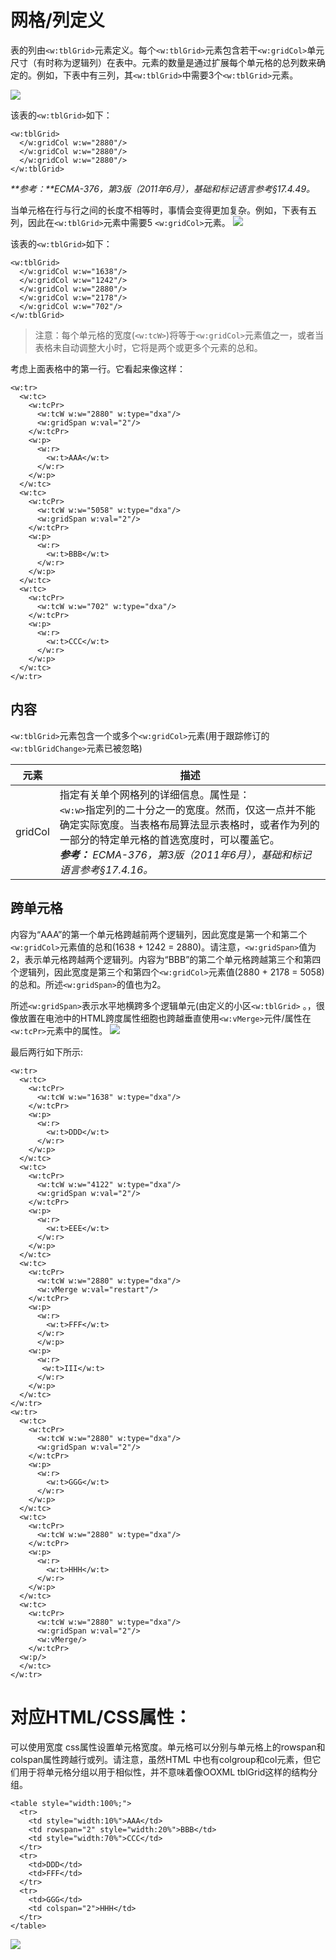 # 网格/列定义
表的列由`<w:tblGrid>`元素定义。每个`<w:tblGrid>`元素包含若干`<w:gridCol>`单元尺寸（有时称为逻辑列）在表中。元素的数量是通过扩展每个单元格的总列数来确定的。例如，下表中有三列，其`<w:tblGrid>`中需要3个`<w:tblGrid>`元素。

![](http://officeopenxml.com/images/wp-tableGrid-3.gif)

该表的`<w:tblGrid>`如下：
```
<w:tblGrid>
  </w:gridCol w:w="2880"/>
  </w:gridCol w:w="2880"/>
  </w:gridCol w:w="2880"/>
</w:tblGrid>
```
_**参考：**ECMA-376，第3版（2011年6月），基础和标记语言参考§17.4.49。_

当单元格在行与行之间的长度不相等时，事情会变得更加复杂。例如，下表有五列，因此在`<w:tblGrid>`元素中需要5 `<w:gridCol>`元素。
![](http://officeopenxml.com/images/wp-tableGrid-1.gif)

该表的`<w:tblGrid>`如下：
```
<w:tblGrid>
  </w:gridCol w:w="1638"/>
  </w:gridCol w:w="1242"/>
  </w:gridCol w:w="2880"/>
  </w:gridCol w:w="2178"/>
  </w:gridCol w:w="702"/>
</w:tblGrid>
```
>注意：每个单元格的宽度(`<w:tcW>`)将等于`<w:gridCol>`元素值之一，或者当表格未自动调整大小时，它将是两个或更多个元素的总和。

考虑上面表格中的第一行。它看起来像这样：
```
<w:tr>
  <w:tc>
    <w:tcPr>
      <w:tcW w:w="2880" w:type="dxa"/>
      <w:gridSpan w:val="2"/>
    </w:tcPr>
    <w:p>
      <w:r>
        <w:t>AAA</w:t>
      </w:r>
    </w:p>
  </w:tc>
  <w:tc>
    <w:tcPr>
      <w:tcW w:w="5058" w:type="dxa"/>
      <w:gridSpan w:val="2"/>
    </w:tcPr>
    <w:p>
      <w:r>
        <w:t>BBB</w:t>
      </w:r>
    </w:p>
  </w:tc>
  <w:tc>
    <w:tcPr>
      <w:tcW w:w="702" w:type="dxa"/>
    </w:tcPr>
    <w:p>
      <w:r>
        <w:t>CCC</w:t>
      </w:r>
    </w:p>
  </w:tc>
</w:tr>
```
## 内容
`<w:tblGrid>`元素包含一个或多个`<w:gridCol>`元素(用于跟踪修订的`<w:tblGridChange>`元素已被忽略)

|元素|描述|
|---|---|
|gridCol|指定有关单个网格列的详细信息。属性是：<br>`<w:w>`指定列的二十分之一的宽度。然而，仅这一点并不能确定实际宽度。当表格布局算法显示表格时，或者作为列的一部分的特定单元格的首选宽度时，可以覆盖它。<br>_**参考：** ECMA-376，第3版（2011年6月），基础和标记语言参考§17.4.16。_|

## 跨单元格
内容为“AAA”的第一个单元格跨越前两个逻辑列，因此宽度是第一个和第二个`<w:gridCol>`元素值的总和(1638 + 1242 = 2880)。请注意，`<w:gridSpan>`值为2，表示单元格跨越两个逻辑列。内容为“BBB”的第二个单元格跨越第三个和第四个逻辑列，因此宽度是第三个和第四个`<w:gridCol>`元素值(2880 + 2178 = 5058)的总和。所述`<w:gridSpan>`的值也为2。

所述`<w:gridSpan>`表示水平地横跨多个逻辑单元(由定义的小区`<w:tblGrid>` 。，很像放置在电池中的HTML跨度属性细胞也跨越垂直使用`<w:vMerge>`元件/属性在`<w:tcPr>`元素中的属性。
![](http://officeopenxml.com/images/wp-tableGrid-5.gif)

最后两行如下所示:
```
<w:tr>
  <w:tc>
    <w:tcPr>
      <w:tcW w:w="1638" w:type="dxa"/>
    </w:tcPr>
    <w:p>
      <w:r>
        <w:t>DDD</w:t>
      </w:r>
    </w:p>
  </w:tc>
  <w:tc>
    <w:tcPr>
      <w:tcW w:w="4122" w:type="dxa"/>
      <w:gridSpan w:val="2"/>
    </w:tcPr>
    <w:p>
      <w:r>
        <w:t>EEE</w:t>
      </w:r>
    </w:p>
  </w:tc>
  <w:tc>
    <w:tcPr>
      <w:tcW w:w="2880" w:type="dxa"/>
      <w:vMerge w:val="restart"/>
    </w:tcPr>
    <w:p>
      <w:r>
        <w:t>FFF</w:t>
      </w:r>
      </w:p>
    <w:p>
      <w:r>
       <w:t>III</w:t>
      </w:r>
    </w:p>
  </w:tc>
</w:tr>
<w:tr>
  <w:tc>
    <w:tcPr>
      <w:tcW w:w="2880" w:type="dxa"/>
      <w:gridSpan w:val="2"/>
    </w:tcPr>
    <w:p>
      <w:r>
        <w:t>GGG</w:t>
      </w:r>
    </w:p>
  </w:tc>
  <w:tc>
    <w:tcPr>
      <w:tcW w:w="2880" w:type="dxa"/>
    </w:tcPr>
    <w:p>
      <w:r>
        <w:t>HHH</w:t>
      </w:r>
    </w:p>
  </w:tc>
  <w:tc>
    <w:tcPr>
      <w:tcW w:w="2880" w:type="dxa"/>
      <w:gridSpan w:val="2"/>
      <w:vMerge/>
    </w:tcPr>
  <w:p/>
  </w:tc>
</w:tr>
```

# 对应HTML/CSS属性：
可以使用宽度 css属性设置单元格宽度。单元格可以分别与单元格上的rowspan和colspan属性跨越行或列。请注意，虽然HTML 中也有colgroup和col元素，但它们用于将单元格分组以用于相似性，并不意味着像OOXML tblGrid这样的结构分组。
```
<table style="width:100%;">
  <tr>
    <td style="width:10%">AAA</td>
    <td rowspan="2" style="width:20%">BBB</td>
    <td style="width:70%">CCC</td>
  </tr>
  <tr>
    <td>DDD</td>
    <td>FFF</td>
  </tr>
  <tr>
    <td>GGG</td>
    <td colspan="2">HHH</td>
  </tr>
</table>
```
![](http://officeopenxml.com/images/wp-tableGrid-5.gif)